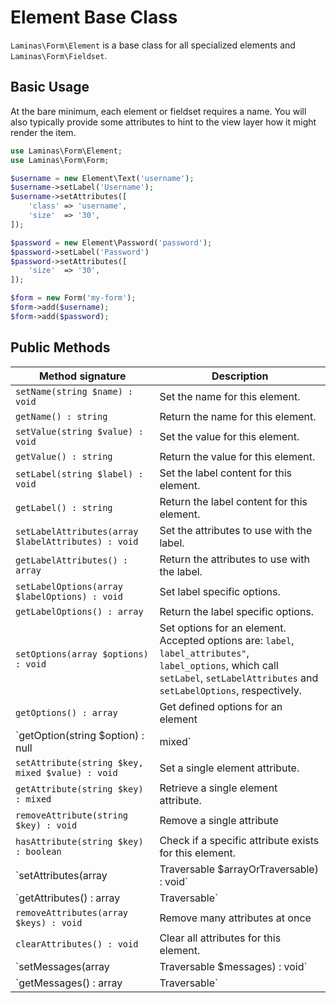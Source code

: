 # Element Base Class

`Laminas\Form\Element` is a base class for all specialized elements and
`Laminas\Form\Fieldset`.

## Basic Usage

At the bare minimum, each element or fieldset requires a name. You will also
typically provide some attributes to hint to the view layer how it might render
the item.

```php
use Laminas\Form\Element;
use Laminas\Form\Form;

$username = new Element\Text('username');
$username->setLabel('Username');
$username->setAttributes([
    'class' => 'username',
    'size'  => '30',
]);

$password = new Element\Password('password');
$password->setLabel('Password')
$password->setAttributes([
    'size'  => '30',
]);

$form = new Form('my-form');
$form->add($username);
$form->add($password);
```

## Public Methods

Method signature                                    | Description
--------------------------------------------------- | -----------
`setName(string $name) : void`                      | Set the name for this element.
`getName() : string`                                | Return the name for this element.
`setValue(string $value) : void`                    | Set the value for this element.
`getValue() : string`                               | Return the value for this element.
`setLabel(string $label) : void`                    | Set the label content for this element.
`getLabel() : string`                               | Return the label content for this element.
`setLabelAttributes(array $labelAttributes) : void` | Set the attributes to use with the label.
`getLabelAttributes() : array`                      | Return the attributes to use with the label.
`setLabelOptions(array $labelOptions) : void`       | Set label specific options.
`getLabelOptions() : array`                         | Return the label specific options.
`setOptions(array $options) : void`                 | Set options for an element. Accepted options are: ``label``, ``label_attributes"``, ``label_options``, which call ``setLabel``, ``setLabelAttributes`` and ``setLabelOptions``, respectively.
`getOptions() : array`                              | Get defined options for an element
`getOption(string $option) : null|mixed`            | Return the specified option, if defined. If it's not defined, returns null.
`setAttribute(string $key, mixed $value) : void`    | Set a single element attribute.
`getAttribute(string $key) : mixed`                 | Retrieve a single element attribute.
`removeAttribute(string $key) : void`               | Remove a single attribute
`hasAttribute(string $key) : boolean`               | Check if a specific attribute exists for this element.
`setAttributes(array|Traversable $arrayOrTraversable) : void` | Set many attributes at once. Implementation will decide if this will overwrite or merge.
`getAttributes() : array|Traversable`               | Retrieve all attributes at once.
`removeAttributes(array $keys) : void`              | Remove many attributes at once
`clearAttributes() : void`                          | Clear all attributes for this element.
`setMessages(array|Traversable $messages) : void`   | Set a list of messages to report when validation fails.
`getMessages() : array|Traversable`                 | Returns a list of validation failure messages, if any.

